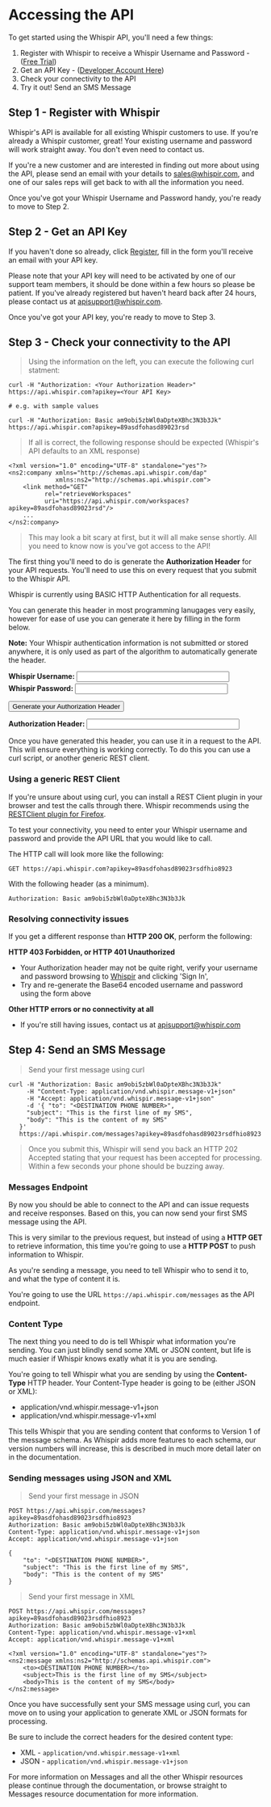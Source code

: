 # Accessing the API

To get started using the Whispir API, you'll need a few things:

1. Register with Whispir to receive a Whispir Username and Password - ([Free Trial](https://app.whispir.it/pub/whispirSelfRegistration.pub))
2. Get an API Key - ([Developer Account Here](https://developer.whispir.com/member/register))
3. Check your connectivity to the API
4. Try it out! Send an SMS Message

## Step 1 - Register with Whispir

Whispir's API is available for all existing Whispir customers to use.  If you're already a Whispir customer, great! Your existing username and password will work straight away.  You don't even need to contact us.

If you're a new customer and are interested in finding out more about using the API, please send an email with your details to [sales@whispir.com](mailto:sales@whispir.com), and one of our sales reps will get back to with all the information you need.

Once you've got your Whispir Username and Password handy, you're ready to move to Step 2.

## Step 2 - Get an API Key

If you haven't done so already, click [Register](http://developer.whispir.com/member/register), fill in the form you'll receive an email with your API key. 

Please note that your API key will need to be activated by one of our support team members, it should be done within a few hours so please be patient.  If you've already registered but haven't heard back after 24 hours, please contact us at [apisupport@whispir.com](mailto:apisupport@whispir.com).

Once you've got your API key, you're ready to move to Step 3.

## Step 3 - Check your connectivity to the API

> Using the information on the left, you can execute the following curl statment: 

```shell
curl -H "Authorization: <Your Authorization Header>" https://api.whispir.com?apikey=<Your API Key>

# e.g. with sample values

curl -H "Authorization: Basic am9obi5zbWl0aDpteXBhc3N3b3Jk" https://api.whispir.com?apikey=89asdfohasd89023rsd 
```

> If all is correct, the following response should be expected (Whispir's API defaults to an XML response)

```shell
<?xml version="1.0" encoding="UTF-8" standalone="yes"?>
<ns2:company xmlns="http://schemas.api.whispir.com/dap" 
             xmlns:ns2="http://schemas.api.whispir.com">
    <link method="GET" 
          rel="retrieveWorkspaces" 
          uri="https://api.whispir.com/workspaces?apikey=89asdfohasd89023rsd"/>
    ...
</ns2:company>
```

> This may look a bit scary at first, but it will all make sense shortly. All you need to know now is you've got access to the API!

The first thing you'll need to do is generate the **Authorization Header** for your API requests. You'll need to use this on every request that you submit to the Whispir API.

Whispir is currently using BASIC HTTP Authentication for all requests.

You can generate this header in most programming lanugages very easily, however for ease of use you can generate it here by filling in the form below. 

**Note:** Your Whispir authentication information is not submitted or stored anywhere, it is only used as part of the algorithm to automatically generate the header. 

**Whispir Username:**&nbsp;<input id="username" name="username" style="width: 60%; margin-bottom: 3px;" type="text"> <br/>
**Whispir Password:**&nbsp;<input id="password" name="password" style="width: 60%" type="password">

<button onclick="doEncode()" name="encode">Generate your Authorization Header</button>

**Authorization Header:**&nbsp;<input id="result" name="result" style="width: 60%" type="text"> <br/>

Once you have generated this header, you can use it in a request to the API.  This will ensure everything is working correctly.  To do this you can use a curl script, or another generic REST client.

### Using a generic REST Client

If you're unsure about using curl, you can install a REST Client plugin in your browser and test the calls through there.  Whispir recommends using the [RESTClient plugin for Firefox](https://addons.mozilla.org/en-US/firefox/addon/restclient/).

To test your connectivity, you need to enter your Whispir username and password and provide the API URL that you would like to call.

The HTTP call will look more like the following:

`GET https://api.whispir.com?apikey=89asdfohasd89023rsdfhio8923`

With the following header (as a minimum).

`Authorization: Basic am9obi5zbWl0aDpteXBhc3N3b3Jk`


### Resolving connectivity issues

If you get a different response than **HTTP 200 OK**, perform the following:

**HTTP 403 Forbidden, or HTTP 401 Unauthorized**

* Your Authorization header may not be quite right, verify your username and password browsing to [Whispir](http://www.whispir.com) and clicking 'Sign In',
* Try and re-generate the Base64 encoded username and password using the form above

**Other HTTP errors or no connectivity at all**

* If you're still having issues, contact us at [apisupport@whispir.com](mailto:apisupport@whispir.com)

## Step 4: Send an SMS Message

> Send your first message using curl

```shell
curl -H "Authorization: Basic am9obi5zbWl0aDpteXBhc3N3b3Jk" 
     -H "Content-Type: application/vnd.whispir.message-v1+json" 
     -H "Accept: application/vnd.whispir.message-v1+json" 
     -d '{ "to": "<DESTINATION PHONE NUMBER>",
     "subject": "This is the first line of my SMS",
     "body": "This is the content of my SMS"
   }' 
   https://api.whispir.com/messages?apikey=89asdfohasd89023rsdfhio8923
```

> Once you submit this, Whispir will send you back an HTTP 202 Accepted stating that your request has been accepted for processing.  Within a few seconds your phone should be buzzing away.


### Messages Endpoint

By now you should be able to connect to the API and can issue requests and receive responses. Based on this, you can now send your first SMS message using the API.

This is very similar to the previous request, but instead of using a **HTTP GET** to retrieve information, this time you're going to use a **HTTP POST** to push information to Whispir. 

As you're sending a message, you need to tell Whispir who to send it to, and what the type of content it is.

You're going to use the URL `https://api.whispir.com/messages` as the API endpoint. 

### Content Type

The next thing you need to do is tell Whispir what information you're sending.  You can just blindly send some XML or JSON content, but life is much easier if Whispir knows exatly what it is you are sending.

You're going to tell Whispir what you are sending by using the **Content-Type** HTTP header.  Your Content-Type header is going to be (either JSON or XML):

* application/vnd.whispir.message-v1+json
* application/vnd.whispir.message-v1+xml

This tells Whispir that you are sending content that conforms to Version 1 of the message schema.  As Whispir adds more features to each schema, our version numbers will increase, this is described in much more detail later on in the documentation.

### Sending messages using JSON and XML

> Send your first message in JSON

```
POST https://api.whispir.com/messages?apikey=89asdfohasd89023rsdfhio8923
Authorization: Basic am9obi5zbWl0aDpteXBhc3N3b3Jk
Content-Type: application/vnd.whispir.message-v1+json
Accept: application/vnd.whispir.message-v1+json
```
```
{
    "to": "<DESTINATION PHONE NUMBER>", 
    "subject": "This is the first line of my SMS",
    "body": "This is the content of my SMS"
}

```
> Send your first message in XML

```
POST https://api.whispir.com/messages?apikey=89asdfohasd89023rsdfhio8923
Authorization: Basic am9obi5zbWl0aDpteXBhc3N3b3Jk
Content-Type: application/vnd.whispir.message-v1+xml
Accept: application/vnd.whispir.message-v1+xml
```
```shell
<?xml version="1.0" encoding="UTF-8" standalone="yes"?>
<ns2:message xmlns:ns2="http://schemas.api.whispir.com">
    <to><DESTINATION PHONE NUMBER></to>
    <subject>This is the first line of my SMS</subject>    
    <body>This is the content of my SMS</body>
</ns2:message> 

```

Once you have successfully sent your SMS message using curl, you can move on to using your application to generate XML or JSON formats for processing.

Be sure to include the correct headers for the desired content type:

* XML - `application/vnd.whispir.message-v1+xml`
* JSON - `application/vnd.whispir.message-v1+json`

For more information on Messages and all the other Whispir resources please continue through the documentation, or browse straight to Messages resource documentation for more information.


